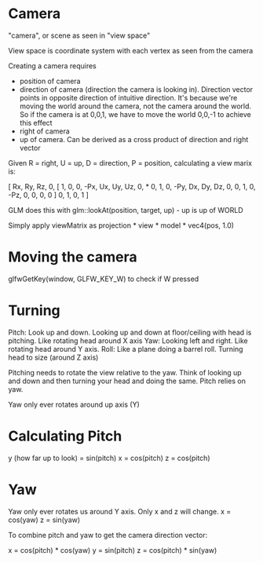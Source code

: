 # Camera

"camera", or scene as seen in "view space"

View space is coordinate system with each vertex as seen from the camera

Creating a camera requires
- position of camera
- direction of camera (direction the camera is looking in). Direction vector
  points in opposite direction of intuitive direction. It's because we're moving
  the world around the camera, not the camera around the world. So if the camera
  is at 0,0,1, we have to move the world 0,0,-1 to achieve this effect
- right of camera
- up of camera. Can be derived as a cross product of direction and right vector

Given R = right, U = up, D = direction, P = position, calculating a view marix
is:

[ Rx, Ry, Rz, 0,    [ 1, 0, 0, -Px,
  Ux, Uy, Uz, 0,  *   0, 1, 0, -Py,
  Dx, Dy, Dz, 0,      0, 1, 0, -Pz,
  0,  0,  0,  0 ]     0, 1, 0, 1    ]

GLM does this with glm::lookAt(position, target, up) - up is up of WORLD

Simply apply viewMatrix as projection * view * model * vec4(pos, 1.0)

# Moving the camera

glfwGetKey(window, GLFW_KEY_W) to check if W pressed

# Turning

Pitch: Look up and down. Looking up and down at floor/ceiling with head is
pitching. Like rotating head around X axis
Yaw: Looking left and right. Like rotating head around Y axis.
Roll: Like a plane doing a barrel roll. Turning head to size (around Z axis)

Pitching needs to rotate the view relative to the yaw. Think of looking up
and down and then turning your head and doing the same. Pitch relies on yaw.

Yaw only ever rotates around up axis (Y)

# Calculating Pitch

y (how far up to look) = sin(pitch)
x = cos(pitch)
z = cos(pitch)

# Yaw

Yaw only ever rotates us around Y axis. Only x and z will change.
x = cos(yaw)
z = sin(yaw)

To combine pitch and yaw to get the camera direction vector:

x = cos(pitch) * cos(yaw)
y = sin(pitch)
z = cos(pitch) * sin(yaw)

